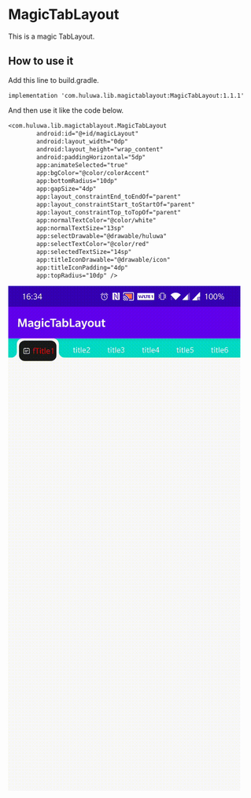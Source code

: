 # MagicTabLayout
This is a magic TabLayout.

## How to use it
Add this line to build.gradle.
```
implementation 'com.huluwa.lib.magictablayout:MagicTabLayout:1.1.1'
```

And then use it like the code below.
```
<com.huluwa.lib.magictablayout.MagicTabLayout
        android:id="@+id/magicLayout"
        android:layout_width="0dp"
        android:layout_height="wrap_content"
        android:paddingHorizontal="5dp"
        app:animateSelected="true"
        app:bgColor="@color/colorAccent"
        app:bottomRadius="10dp"
        app:gapSize="4dp"
        app:layout_constraintEnd_toEndOf="parent"
        app:layout_constraintStart_toStartOf="parent"
        app:layout_constraintTop_toTopOf="parent"
        app:normalTextColor="@color/white"
        app:normalTextSize="13sp"
        app:selectDrawable="@drawable/huluwa"
        app:selectTextColor="@color/red"
        app:selectedTextSize="14sp"
        app:titleIconDrawable="@drawable/icon"
        app:titleIconPadding="4dp"
        app:topRadius="10dp" />
```

![image](https://github.com/huluwa-dev/MagicTabLayout/blob/master/preview.gif)

